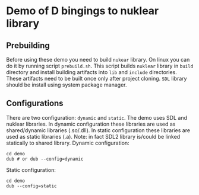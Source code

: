 # Demo of D bingings to nuklear library

## Prebuilding

Before using these demo you need to build `nukear` library. On linux you can do it by running script `prebuild.sh`. This script builds `nuklear` library in `build` directory and install building artifacts into `lib` and `include` directories. These artifacts need to be built once only after project cloning. `SDL` library should be install using system package manager.

## Configurations

There are two configuration: `dynamic` and `static`. The demo uses SDL and nuklear libraries. In dynamic configuration these libraries are used as shared/dynamic libraries (.so/.dll). In static configuration these libraries are used as static libraries (.a). Note: in fact SDL2 library is/could be linked statically to shared library.
Dynamic configuration:
```
cd demo
dub # or dub --config=dynamic
```
Static configuration:
```
cd demo
dub --config=static
```